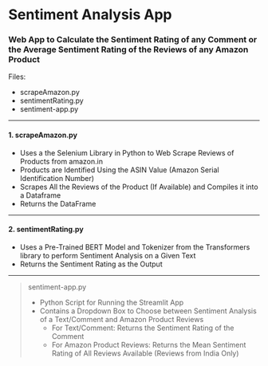 # Sentiment Analysis App
### Web App to Calculate the Sentiment Rating of any Comment or the Average Sentiment Rating of the Reviews of any Amazon Product

Files:
- scrapeAmazon.py
- sentimentRating.py
- sentiment-app.py

____

#### 1. scrapeAmazon.py
- Uses a the Selenium Library in Python to Web Scrape Reviews of Products from amazon.in
- Products are Identified Using the ASIN Value (Amazon Serial Identification Number)
- Scrapes All the Reviews of the Product (If Available) and Compiles it into a Dataframe
- Returns the DataFrame
____

#### 2. sentimentRating.py
- Uses a Pre-Trained BERT Model and Tokenizer from the Transformers library to perform Sentiment Analysis on a Given Text
- Returns the Sentiment Rating as the Output
____

> sentiment-app.py
> - Python Script for Running the Streamlit App
> - Contains a Dropdown Box to Choose between Sentiment Analysis of a Text/Comment and Amazon Product Reviews
>   - For Text/Comment: Returns the Sentiment Rating of the Comment
>   - For Amazon Product Reviews: Returns the Mean Sentiment Rating of All Reviews Available (Reviews from India Only)
